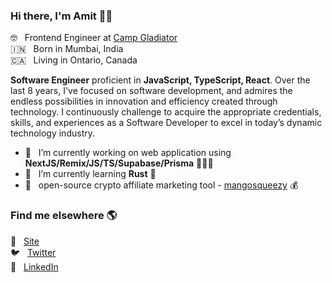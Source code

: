 ### Hi there, I'm Amit 👋🏽

🤓  &nbsp; Frontend Engineer at [Camp Gladiator](https://campgladiator.com/) <br>
🇮🇳  &nbsp; Born in Mumbai, India <br>
🇨🇦  &nbsp; Living in Ontario, Canada

**Software Engineer** proficient in **JavaScript, TypeScript, React**. Over the last 8 years, I've focused on software development, and admires the endless possibilities in innovation and efficiency created through technology. I continuously challenge to acquire the appropriate credentials, skills, and experiences as a Software Developer to excel in today’s dynamic technology industry.  

- 🔭  &nbsp; I’m currently working on web application using **NextJS/Remix/JS/TS/Supabase/Prisma** 👨🏽‍💻
- 🌱  &nbsp; I’m currently learning **Rust** 🦀
- 🥭  &nbsp; open-source crypto affiliate marketing tool - [mangosqueezy](https://github.com/tapasomlabs/mangosqueezy) 💰

### Find me elsewhere 🌎

🚀  &nbsp; [Site](https://tapasom.ai/amit) <br>
🐦  &nbsp; [Twitter](https://twitter.com/amit_mirgal/) <br>
💼  &nbsp; [LinkedIn](https://www.linkedin.com/in/amit-mirgal/)
